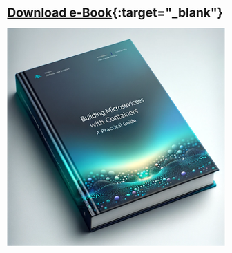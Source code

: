 # [Download e-Book](containerized-microservices.pdf){:target="_blank"}

![book-cover.png](images/book-cover.png)
